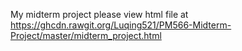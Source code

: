 My midterm project
please view html file at https://ghcdn.rawgit.org/Luqing521/PM566-Midterm-Project/master/midterm_project.html

